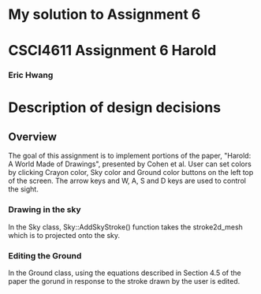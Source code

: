 # My solution to Assignment 6
# CSCI4611 Assignment 6 Harold
### Eric Hwang

# Description of design decisions

## Overview

The goal of this assignment is to implement portions of the paper, "Harold: A World Made of Drawings", presented by Cohen et al. User can set colors by clicking Crayon color, Sky color and Ground color buttons on the left top of the screen. The arrow keys and W, A, S and D keys are used to control the sight.


### Drawing in the sky
In the Sky class, Sky::AddSkyStroke() function takes the stroke2d_mesh which is to projected onto the sky.

### Editing the Ground
In the Ground class, using the equations described in Section 4.5 of the paper the gorund in response to the stroke drawn by the user is edited. 